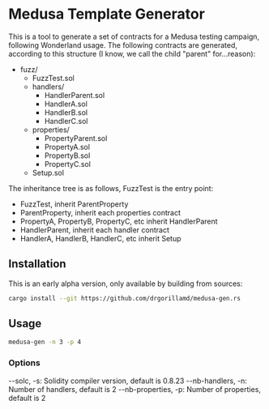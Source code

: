 # Medusa Template Generator

This is a tool to generate a set of contracts for a Medusa testing campaign, following Wonderland usage.
The following contracts are generated, according to this structure (I know, we call the child "parent" for...reason):
- fuzz/
  - FuzzTest.sol
  - handlers/
    - HandlerParent.sol
    - HandlerA.sol
    - HandlerB.sol
    - HandlerC.sol
  - properties/
    - PropertyParent.sol
    - PropertyA.sol
    - PropertyB.sol
    - PropertyC.sol
  - Setup.sol

The inheritance tree is as follows, FuzzTest is the entry point:
- FuzzTest, inherit ParentProperty
- ParentProperty, inherit each properties contract
- PropertyA, PropertyB, PropertyC, etc inherit HandlerParent
- HandlerParent, inherit each handler contract
- HandlerA, HandlerB, HandlerC, etc inherit Setup

## Installation

This is an early alpha version, only available by building from sources:
```bash
cargo install --git https://github.com/drgorillamd/medusa-gen.rs
```

## Usage

```bash
medusa-gen -n 3 -p 4
```

### Options
--solc, -s: Solidity compiler version, default is 0.8.23
--nb-handlers, -n: Number of handlers, default is 2
--nb-properties, -p: Number of properties, default is 2
